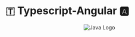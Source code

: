 # 🇹 Typescript-Angular 🅰️

<p align="center"> 
<img alt="Java Logo" src="https://news-cdn.softpedia.com/images/news2/typescrypt-2-0-angularjs-2-0-and-other-javascript-news-507859-2.png"/>
</p>
